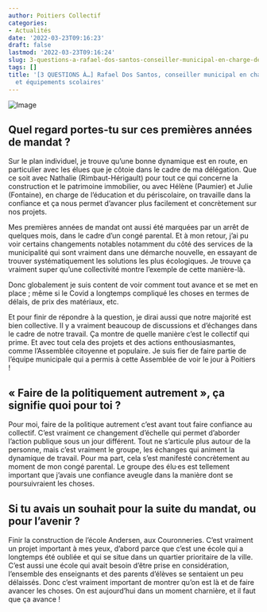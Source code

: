 ```yaml
---
author: Poitiers Collectif
categories:
- Actualités
date: '2022-03-23T09:16:23'
draft: false
lastmod: '2022-03-23T09:16:24'
slug: 3-questions-a-rafael-dos-santos-conseiller-municipal-en-charge-des-batiments-et-equipements-scolaires
tags: []
title: '[3 QUESTIONS À…] Rafael Dos Santos, conseiller municipal en charge des Bâtiments
  et équipements scolaires'
---
```


![Image](/images/2025/3-questions-a-rafael-dos-santos-conseiller-municipal-en-charge-des-batiments-et-equipements-scolaires/3-QUESTIONS-A….png)

## **Quel regard portes-tu sur ces premières années de mandat  ?**

Sur le plan individuel, je trouve qu’une bonne dynamique est en route, en particulier avec les élues que je côtoie dans le cadre de ma délégation. Que ce soit avec Nathalie (Rimbaut-Hérigault) pour tout ce qui concerne la construction et le patrimoine immobilier, ou avec Hélène (Paumier) et Julie (Fontaine), en charge de l’éducation et du périscolaire, on travaille dans la confiance et ça nous permet d’avancer plus facilement et concrètement sur nos projets.

Mes premières années de mandat ont aussi été marquées par un arrêt de quelques mois, dans le cadre d’un congé parental. Et à mon retour, j’ai pu voir certains changements notables notamment du côté des services de la municipalité qui sont vraiment dans une démarche nouvelle, en essayant de trouver systématiquement les solutions les plus écologiques. Je trouve ça vraiment super qu’une collectivité montre l’exemple de cette manière-là.

Donc globalement je suis content de voir comment tout avance et se met en place ; même si le Covid a longtemps compliqué les choses en termes de délais, de prix des matériaux, etc.

Et pour finir de répondre à la question, je dirai aussi que notre majorité est bien collective. Il y a vraiment beaucoup de discussions et d’échanges dans le cadre de notre travail. Ça montre de quelle manière c’est le collectif qui prime. Et avec tout cela des projets et des actions enthousiasmantes, comme l’Assemblée citoyenne et populaire. Je suis fier de faire partie de l’équipe municipale qui a permis à cette Assemblée de voir le jour à Poitiers !

## **«  Faire de la politiquement autrement », ça signifie quoi pour toi ?**

Pour moi, faire de la politique autrement c’est avant tout faire confiance au collectif. C’est vraiment ce changement d’échelle qui permet d’aborder l’action publique sous un jour différent. Tout ne s’articule plus autour de la personne, mais c’est vraiment le groupe, les échanges qui animent la dynamique de travail. Pour ma part, cela s’est manifesté concrètement au moment de mon congé parental. Le groupe des élu·es est tellement important que j’avais une confiance aveugle dans la manière dont se poursuivraient les choses.

## **Si tu avais un souhait pour la suite du mandat, ou pour l’avenir  ?**

Finir la construction de l’école Andersen, aux Couronneries. C’est vraiment un projet important à mes yeux, d’abord parce que c’est une école qui a longtemps été oubliée et qui se situe dans un quartier prioritaire de la ville. C’est aussi une école qui avait besoin d’être prise en considération, l’ensemble des enseignants et des parents d’élèves se sentaient un peu délaissés. Donc c’est vraiment important de montrer qu’on est là et de faire avancer les choses. On est aujourd’hui dans un moment charnière, et il faut que ça avance !
